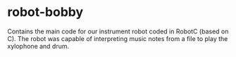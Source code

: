 # robot-bobby
Contains the main code for our instrument robot coded in RobotC (based on C). The robot was capable of interpreting music notes from a file to play the xylophone and drum.
